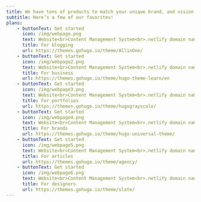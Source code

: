 ```yaml
---
title: We have tons of products to match your unique brand, and vision. 
subtitle: Here’s a few of our favorites!
plans:
    - buttonText: Get started
      icon: /img/webpage.png
      text: Website<br>Content Management System<br>.netlify domain name<br>Free hosting forever
      title: For blogging
      url: https://themes.gohugo.io/theme/AllinOne/
    - buttonText: Get started
      icon: /img/webpage2.png
      text: Website<br>Content Management System<br>.netlify domain name<br>Free hosting forever<br> Added levels of customization<br>5x free support<br>
      title: For business
      url: https://themes.gohugo.io/theme/hugo-theme-learn/en
    - buttonText: Get started
      icon: /img/webpage3.png
      text: Website<br>Content Management System<br>.netlify domain name<br>Free hosting forever<br> Highest level of customization<br>10x free support<br>
      title: For portfolios
      url: https://themes.gohugo.io/theme/hugograyscale/
    - buttonText: Get started
      icon: /img/webpage4.png
      text: Website<br>Content Management System<br>.netlify domain name<br>Free hosting forever
      title: For brands
      url: https://themes.gohugo.io/theme/hugo-universal-theme/
    - buttonText: Get started
      icon: /img/webpage5.png
      text: Website<br>Content Management System<br>.netlify domain name<br>Free hosting forever<br> Added levels of customization<br>5x free support<br>
      title: For articles
      url: https://themes.gohugo.io/theme/agency/
    - buttonText: Get started
      icon: /img/webpage6.png
      text: Website<br>Content Management System<br>.netlify domain name<br>Free hosting forever<br> Highest level of customization<br>10x free support<br>
      title: For designers
      url: https://themes.gohugo.io/theme/slate/
---
```


